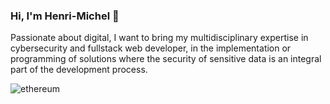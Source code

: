 ### Hi, I'm Henri-Michel 👋


Passionate about digital, I want to bring my multidisciplinary expertise in cybersecurity and fullstack web developer, in the implementation or programming of solutions where the security of sensitive data is an integral part of the development process.

<img src="https://user-images.githubusercontent.com/65901087/126845693-4388c0ab-c1a6-4e45-9584-07c2ebc43ae7.jpg" alt="ethereum">






